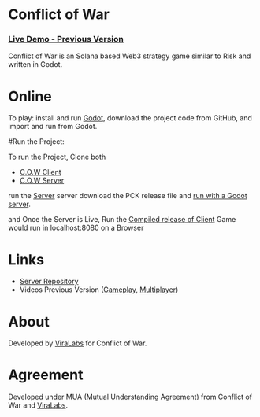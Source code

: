 # Conflict of War

### [Live Demo - Previous Version](http://conquestgame.online)

Conflict of War is an Solana based Web3 strategy game similar to Risk and written in Godot.

# Online
To play: install and run [Godot](https://godotengine.org/download), download the project code from GitHub, and import and run from Godot. 

#Run the Project:

To run the Project, Clone both
- [C.O.W Client](https://github.com/Web3ViraLabs/ConflictofWar)
- [C.O.W Server](https://github.com/Web3ViraLabs/ConflictofWar-server)

run the [Server](https://github.com/Web3ViraLabs/ConflictofWars) server download the PCK release file and [run with a Godot server](https://docs.godotengine.org/en/stable/tutorials/export/exporting_for_dedicated_servers.html).

and Once the Server is Live, Run the [Compiled release of Client](https://github.com/Web3ViraLabs/ConflictofWar) 
Game would run in localhost:8080 on a Browser

# Links
- [Server Repository](https://github.com/Web3ViraLabs/ConflictofWar-server)
- Videos Previous Version ([Gameplay](https://www.youtube.com/watch?v=zNjZFWyaR-M), [Multiplayer](https://www.youtube.com/watch?v=PQDjDbVymX0))

# About
Developed by [ViraLabs](https://viralabs.xyz/) for Conflict of War.

# Agreement
Developed under MUA (Mutual Understanding Agreement) from Conflict of War and [ViraLabs](https://viralabs.xyz/).
